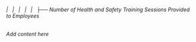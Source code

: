 ###### |   |   |   |   |   ├── Number of Health and Safety Training Sessions Provided to Employees

*Add content here*